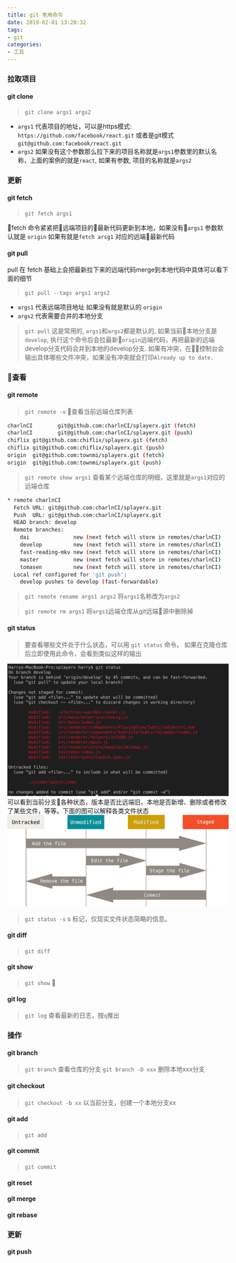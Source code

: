 ```yaml
---
title: git 常用命令
date: 2019-02-01 13:20:32
tags:
- git
categories:
- 工具
---
```


###  拉取项目

#### git clone
> `git clone args1 args2`

* `args1` 代表项目的地址，可以是https模式: `https://github.com/facebook/react.git` 或者是git模式 `git@github.com:facebook/react.git` 
* `args2` 如果没有这个参数那么拉下来的项目名称就是`args1`参数里的默认名称，上面的案例的就是`react`, 如果有参数, 项目的名称就是`args2`

<!-- more --->
### 更新

#### git fetch
> `git fetch args1`

fetch 命令紧紧把远端项目的最新代码更新到本地，如果没有`args1` 参数默认就是 `origin` 如果有就是`fetch arsg1` 对应的远端最新代码

#### git pull
pull 在 fetch 基础上会把最新拉下来的远端代码merge到本地代码中具体可以看下面的细节
> `git pull --tags args1 args2`

* `args1` 代表远端项目地址 如果没有就是默认的 `origin`
* `args2` 代表需要合并的本地分支
> `git pull` 这是常用的, `args1`和`args2`都是默认的, 如果当前本地分支是`develop`, 执行这个命令后会拉最新`origin`远端代码，再把最新的远端develop分支代码合并到本地的develop分支. 如果有冲突，在控制台会输出具体哪些文件冲突，如果没有冲突就会打印`Already up to date.`

### 查看
#### git remote
> `git remote -v` 查看当前远端仓库列表

```bash
charlnCI        git@github.com:charlnCI/splayerx.git (fetch)
charlnCI        git@github.com:charlnCI/splayerx.git (push)
chiflix git@github.com:chiflix/splayerx.git (fetch)
chiflix git@github.com:chiflix/splayerx.git (push)
origin  git@github.com:townmi/splayerx.git (fetch)
origin  git@github.com:townmi/splayerx.git (push)
```

> `git remote show args1` 查看某个远端仓库的明细，这里就是`args1`对应的远端仓库

```bash
* remote charlnCI
  Fetch URL: git@github.com:charlnCI/splayerx.git
  Push  URL: git@github.com:charlnCI/splayerx.git
  HEAD branch: develop
  Remote branches:
    dai              new (next fetch will store in remotes/charlnCI)
    develop          new (next fetch will store in remotes/charlnCI)
    fast-reading-mkv new (next fetch will store in remotes/charlnCI)
    master           new (next fetch will store in remotes/charlnCI)
    tomasen          new (next fetch will store in remotes/charlnCI)
  Local ref configured for 'git push':
    develop pushes to develop (fast-forwardable)
```
> `git remote rename args1 args2` 将`args1`名称改为`args2`

> `git remote rm args1` 将`args1`远端仓库从git远端源中删除掉

#### git status
> 要查看哪些文件处于什么状态，可以用 `git status` 命令。 如果在克隆仓库后立即使用此命令，会看到类似这样的输出

![git status](/uploads/20190202/2.png)
可以看到当前分支各种状态，版本是否比远端旧，本地是否新增、删除或者修改了某些文件，等等。下面的图可以解释各类文件状态
![status](/uploads/20190202/1.png)

> `git status -s` s 标记，仅现实文件状态简略的信息。

#### git diff
> `git diff`


#### git show
> `git show`


#### git log
> `git log` 查看最新的日志，按`q`推出


### 操作
#### git branch
> `git branch` 查看仓库的分支
> `git branch -D xxx` 删除本地xxx分支

#### git checkout 
> `git checkout -b xx` 以当前分支，创建一个本地分支xx 

#### git add
> `git add`

#### git commit
> `git commit`

#### git reset

#### git merge

#### git rebase


### 更新
#### git push

